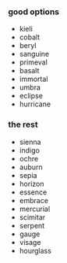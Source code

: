 ### good options
- kieli
- cobalt
- beryl
- sanguine
- primeval
- basalt
- immortal
- umbra
- eclipse
- hurricane

### the rest
- sienna
- indigo
- ochre
- auburn
- sepia
- horizon
- essence
- embrace
- mercurial
- scimitar
- serpent
- gauge
- visage
- hourglass
    